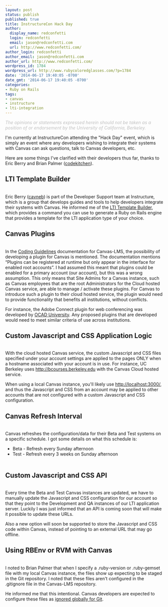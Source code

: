 ```yaml
---
layout: post
status: publish
published: true
title: InstructureCon Hack Day
author:
  display_name: redconfetti
  login: redconfetti
  email: jason@redconfetti.com
  url: http://www.redconfetti.com/
author_login: redconfetti
author_email: jason@redconfetti.com
author_url: http://www.redconfetti.com/
wordpress_id: 1784
wordpress_url: http://www.rubycoloredglasses.com/?p=1784
date: '2014-06-17 19:40:05 -0700'
date_gmt: '2014-06-17 19:40:05 -0700'
categories:
- Ruby on Rails
tags:
- canvas
- instructure
- lti-integration
---
```

<p><span style="color: #c0c0c0;"><em>The opinions or statements expressed herein should not be taken as a position of or endorsement by the University of California, Berkeley.</em></span></p>
<p>I'm currently at InstructureCon attending the "Hack Day" event, which is simply an event where any developers wishing to integrate their systems with Canvas can ask questions, talk to Canvas developers, etc.</p>
<p>Here are some things I've clarified with their developers thus far, thanks to Eric Berry and Brian Palmer (<a href="https://github.com/codekitchen">codekitchen</a>).</p>
<h2>LTI Template Builder</h2><br />
Eric Berry (<a href="https://github.com/cavneb">cavneb</a>) is part of the Developer Support team at Instructure, which is a group that develops guides and tools to help developers integrate their systems with Canvas. He informed me of the <a href="http://lti-template-builder.herokuapp.com/" target="_blank">LTI Template Builder</a>, which provides a command you can use to generate a Ruby on Rails engine that provides a template for the LTI application type of your choice.</p>
<h2>Canvas Plugins</h2><br />
In the <a href="https://github.com/instructure/canvas-lms/wiki/Coding-Guidelines#enhancements-and-extensions">Coding Guidelines</a> documentation for Canvas-LMS, the possibility of developing a plugin for Canvas is mentioned. The documentation mentions &ldquo;Plugins can be registered at runtime but only appear in the interface for enabled root accounts&rdquo;. I had assumed this meant that plugins could be enabled for a primary account (our account), but this was a wrong assumption. This only means that Site Admins for a Canvas instance, such as Canvas employees that are the root Administrators for the Cloud hosted Canvas service, are able to manage / activate these plugins. For Canvas to introduce such a plugin to their cloud hosted service, the plugin would need to provide functionality that benefits all institutions, without conflicts.</p>
<p>For instance, the Adobe Connect plugin for web conferencing was developed by <a href="http://www.ocadu.ca/">OCAD University</a>. Any proposed plugins that are developed would need to meet similar criteria of use across institutions.</p>
<h2>Custom Javascript and CSS Application Logic</h2><br />
With the cloud hosted Canvas service, the custom Javascript and CSS files specified under your account settings are applied to the pages ONLY when a hostname associated with your account is in use. For instance, UC Berkeley uses <a href="http://bcourses.berkeley.edu/" target="_blank">http://bcourses.berkeley.edu</a> with the Canvas Cloud hosted service.</p>
<p>When using a local Canvas instance, you'll likely use <a href="http://localhost:3000/" target="_blank">http://localhost:3000/</a>, and thus the Javascript and CSS from an account may be applied to other accounts that are not configured with a custom Javascript and CSS configuration.</p>
<h2>Canvas Refresh Interval</h2><br />
Canvas refreshes the configuration/data for their Beta and Test systems on a specific schedule. I got some details on what this schedule is:</p>
<ul>
<li>Beta - Refresh every Sunday afternoon</li>
<li>Test - Refresh every 3 weeks on Sunday afternoon</li><br />
</ul></p>
<h2>Custom Javascript and CSS API</h2><br />
Every time the Beta and Test Canvas instances are updated, we have to manually update the Javascript and CSS configuration for our account so that they point to the Development and QA instances of our LTI application server. Luckily I was just informed that an API is coming soon that will make it possible to update these URLs.</p>
<p>Also a new option will soon be supported to store the Javascript and CSS code within Canvas, instead of pointing to an external URL that may go offline.</p>
<h2>Using RBEnv or RVM with Canvas</h2><br />
I noted to Brian Palmer that when I specify a .ruby-version or .ruby-gemset file with my local Canvas instance, the files show up expecting to be staged in the Git repository. I noted that these files aren't configured in the .gitignore file in the Canvas-LMS repository.</p>
<p>He informed me that this intentional. Canvas developers are expected to configure these files as <a href="https://help.github.com/articles/ignoring-files#create-a-global-gitignore" target="_blank">ignored globally for Git</a>.</p>
